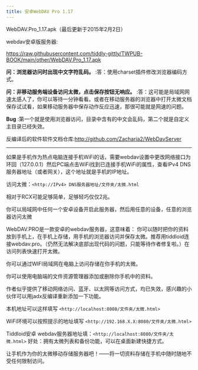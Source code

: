```yaml
---
title: 安卓WebDAV Pro 1.17
---
```


WebDAV.Pro_1.17.apk（最后更新于2015年2月2日）

webdav安卓版服务器: 

<https://raw.githubusercontent.com/tiddly-gittly/TWPUB-BOOK/main/other/WebDAV.Pro_1.17.apk>


**问：浏览器访问时出现中文字符乱码。**
:答：使用charset插件修改浏览器编码方式。

**问：非移动服务端设备访问太微，点击保存按钮无响应。**
:答：这可能是局域网网速太感人了，你可以等待一分钟看看。或者在移动服务器的浏览器中打开太微文档保存试试看，如果移动服务器中保存动作反应迅速，那很可能就是网速的问题。

**Bug**
:第一个就是使用浏览器访问，目录中含有的中文会乱码，第二个就是自定义主目录已经失效。

反编译后的软件软件文档仓库:<http://github.com/Zacharia2/WebDavServer>


----

如果是手机作为热点电脑连接手机WiFi的话，需要webdav设置中更改网络接口为环回（127.0.0.1）然后PC端点击WiFi找到已连接手机WiFi的属性，查看IPv4 DNS服务器地址（或者网关），这个地址就是手机的IP地址。

访问太微：`<http://IPv4> DNS服务器地址/文件夹/太微.html`

相对于RCX可能足够简单，足够轻巧仅仅2兆。

你可以局域网中任何一个安卓设备开启此服务器，然后用任意的设备，任意的浏览器访问太微


WebDAV.PRO是一款安卓的webdav服务器，这意味着：
你可以随时把你的资料放到手机上，在手机上存储，用手机的浏览器访问并保存太微。推荐用tiddloid连接webdav.pro。（仍然无法解决底部出现代码的问题，只能等待作者修复啦。）在访问列表快速打开太微。

你可以通过WIFI局域网在电脑上访问存储在你手机的太微。

你可以使用电脑端的文件资源管理器添加或删除你手机中的资料。


作者似乎提供了移动网络访问、蓝牙、以太网等访问方式，均已失效，感兴趣的小伙伴可以用jadx反编译重新添加一下功能。


本机地址可以这样填写
`<http://localhost:8080/文件夹/太微.html>`

WiFi环境可以按照提示的地址填写
`<http://192.168.X.X:8080/文件夹/太微.html>`


Tiddloid安卓
webdav服务器地址填：`<http://localhost:8080/文件夹/太微.html>`
好处：拥有太微列表和备份功能，可以在桌面新建快捷方式。

让手机作为你的太微移动存储服务器吧！——将一切资料存储在手机中随时随地不受任何限制访问。